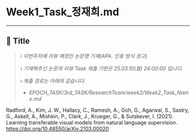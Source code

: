 # Week1_Task_정재희.md

---

<aside>

<aside>

## **📘 Title**

> ℹ️ *이번주차에 리뷰 예정인 논문명 기재(APA. 인용 방식 권고)*
> 
> 
> ℹ️ *기재해주신 논문의 리뷰 Task 제출 기한은 25.03.10(월) 24:00:00 입니다.*
> 
> ℹ️ *제출 경로는 아래와 같습니다.*
> 
> - *EPOCH_TASK/3rd_TASK/ResearchTeam/week2/Week2_Task_Name.md*
</aside>


Radford, A., Kim, J. W., Hallacy, C., Ramesh, A., Goh, G., Agarwal, S., Sastry, G., Askell, A., Mishkin, P., Clark, J., Krueger, G., & Sutskever, I. (2021). Learning transferable visual models from natural language supervision. https://doi.org/10.48550/arXiv.2103.00020

</aside>

